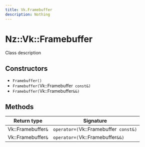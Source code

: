 ```yaml
---
title: Vk.Framebuffer
description: Nothing
---
```


# Nz::Vk::Framebuffer

Class description

## Constructors

- `Framebuffer()`
- `Framebuffer(`Vk::Framebuffer` const&)`
- `Framebuffer(`Vk::Framebuffer`&&)`

## Methods

| Return type | Signature |
| ----------- | --------- |
| Vk::Framebuffer`&` | `operator=(`Vk::Framebuffer` const&)` |
| Vk::Framebuffer`&` | `operator=(`Vk::Framebuffer`&&)` |
